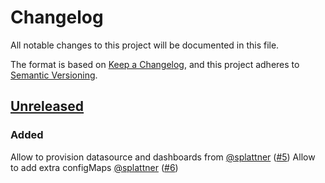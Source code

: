 # Changelog
All notable changes to this project will be documented in this file.

The format is based on [Keep a Changelog](https://keepachangelog.com/en/1.0.0/),
and this project adheres to [Semantic Versioning](https://semver.org/spec/v2.0.0.html).

## [Unreleased]
### Added
  Allow to provision datasource and dashboards from [@splattner](https://github.com/splattner) ([#5])
  Allow to add extra configMaps [@splattner](https://github.com/splattner) ([#6])

[Unreleased]: https://github.com/projectsyn/component-grafana/compare/v0.1.0...HEAD

[#5]: https://github.com/projectsyn/component-grafana-helm/pull/5
[#6]: https://github.com/projectsyn/component-grafana-helm/pull/5
